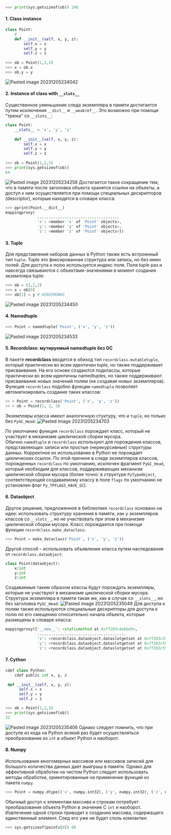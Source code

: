 

```Python
>>> print(sys.getsizeof(ob)) 240
```

#### 1. Class instance

```Python
class Point:  
    #  
    def __init__(self, x, y, z):  
        self.x = x  
        self.y = y  
        self.z = z  
  
>>> ob = Point(1,2,3)  
>>> x = ob.x  
>>> ob.y = y
```

![Pasted image 20231205234042](Pasted%20image%2020231205234042.png)

#### 2. Instance of class with `__slots__`

Существенное уменьшение следа экземпляра в памяти достигается путем исключения `__dict__` и `__weakref__`. Это возможно при помощи "трюка" со `__slots__`:

```Python
class Point:  
    __slots__ = 'x', 'y', 'z'  
  
    def __init__(self, x, y, z):  
        self.x = x  
        self.y = y  
        self.z = z  
  
>>> ob = Point(1,2,3)  
>>> print(sys.getsizeof(ob))  
64
```
![Pasted image 20231205234258](Pasted%20image%2020231205234258.png)
Достигается такое сокращение тем, что в памяти после заголовка объекта хранятся ссылки на объекты, а доступ к ним осуществляется при помощи специальных дескрипторов (descriptor), которые находятся в словаре класса:

```Python
>>> pprint(Point.__dict__)  
mappingproxy(  
              ....................................  
              'x': <member 'x' of 'Point' objects>,  
              'y': <member 'y' of 'Point' objects>,  
              'z': <member 'z' of 'Point' objects>})
```

#### 3. Tuple

Для представления наборов данных в Python также есть встроенный тип `tuple`. Tuple это фиксированная структура или запись, но без имен полей. Для доступа к полю используется индекс поля. Поля tuple раз и навсегда связываются с объектами-значениями в момент создания экземпляра tuple:

```Python
>>> ob = (1,2,3)  
>>> x = ob[0]  
>>> ob[1] = y # НЕВОЗМОЖНО
```
![Pasted image 20231205234450](Pasted%20image%2020231205234450.png)
#### 4. Namedtuple

```Python
>>> Point = namedtuple('Point', ('x', 'y', 'z'))
```

![Pasted image 20231205234533](Pasted%20image%2020231205234533.png)

#### 5. Recordclass: мутируемый namedtuple без GC

В пакете **recordclass** вводится в обиход тип `recordclass.mutabletuple`, который практически во всем идентичен tuple, но также поддерживает присваивания. На его основе создаются подклассы, которые практически во всем идентичны namedtuples, но также поддерживают присваивание новых значений полям (не создавая новых экземпляров). Функция `recordclass` подобно функции `namedtuple` позволяет автоматизировать создание таких классов:

```Python
>> > Point = recordclass('Point', ('x', 'y', 'z'))  
>> > ob = Point(1, 2, 3)
```

Экземпляры класса имеют аналогичную стуктуру, что и `tuple`, но только без `PyGC_Head`:
![Pasted image 20231205234703](Pasted%20image%2020231205234703.png)

По умолчанию функция `recordclass` порождает класс, который не участвует в механизме циклической сборки мусора. Обычно `namedtuple` и `recordclass` используют для порождения классов, представляющих записи или простые (нерекурсивные) структуры данных. Корректное их использование в Python не порождает циклических ссылок. По этой причине в следе экземпляров классов, порожденных `recordclass` по умолчанию, исключен фрагмент `PyGC_Head`, который необходим для классов, поддерживающих механизм циклической сборки мусора (более точно: в структуре `PyTypeObject`, соответствующей создаваемому классу в поле `flags` по умолчанию не установлен флаг `Py_TPFLAGS_HAVE_GC`).

#### 6. Dataobject

Другое решение, предложенное в библиотеке `recordclass` основано на идее: использовать структуру хранения в памяти, как у экземпляров классов со `__slots__`, но не участвовать при этом в механизме циклической сборки мусора. Класс порождается при помощи функции `recordclass.make_dataclass`:

```Python
>>> Point = make_dataclass('Point', ('x', 'y', 'z'))
```

Другой способ – использовать объявление класса путем наследования от `recordclass.dataobject`:

```Python
class Point(dataobject):  
    x:int  
    y:int  
    z:int
```

Создаваемые таким образом классы будут порождать экземпляры, которые не участвуют в механизме циклической сборки мусора. Структура экземпляра в памяти такая же, как в случае со `__slots__`, но без заголовка `PyGC_Head`:
![Pasted image 20231205235049](Pasted%20image%2020231205235049.png)
Для доступа к полям также используются специальные дескрипторы для доступа к полю по его смещению относительно начала объекта, которые размещены в словаре класса:

```Python
mappingproxy({'__new__': <staticmethod at 0x7f203c4e6be0>,  
              .......................................  
              'x': <recordclass.dataobject.dataslotgetset at 0x7f203c55c690>,  
              'y': <recordclass.dataobject.dataslotgetset at 0x7f203c55c670>,  
              'z': <recordclass.dataobject.dataslotgetset at 0x7f203c55c410>})
```
#### 7. Cython

```Python
cdef class Python:  
    cdef public int x, y, z  
  
 def __init__(self, x, y, z):  
      self.x = x  
      self.y = y  
      self.z = z
```

```Python
>>> ob = Point(1,2,3)  
>>> print(sys.getsizeof(ob))  
32
```
![Pasted image 20231205235406](Pasted%20image%2020231205235406.png)
Однако следует помнить, что при доступе из кода на Python всякий раз будет осуществляться преобразование из `int` в объект Python и наоборот.

#### 8. Numpy

Использование многомерных массивов или массивов записей для большого количества данных дает выигрыш в памяти. Однако для эффективной обработки на чистом Python следует использовать методы обработки, ориентированные на применение функций из пакета `numpy`.

```Python
>>> Point = numpy.dtype(('x', numpy.int32), ('y', numpy.int32), ('z', numpy.int32)])
```

Обычный доступ к элементам массива и строкам потребует преобразования объекта Python в значение C `int` и наоборот. Извлечение одной строки приводит к созданию массива, содержащего единственный элемент. След его уже не будет столь компактен:

```Python
>>> sys.getsizeof(points[0]) 68
```